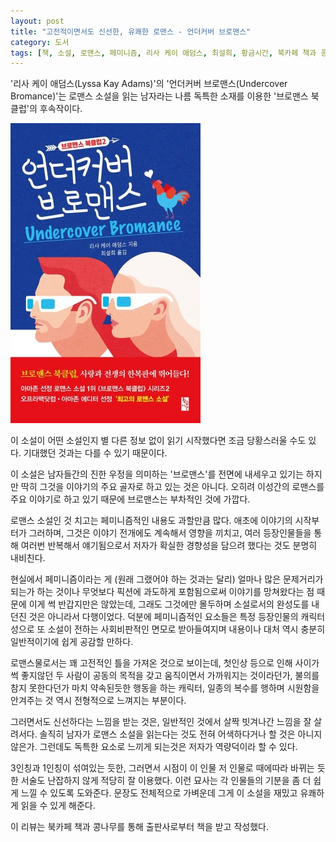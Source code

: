 ```yaml
---
layout: post
title: "고전적이면서도 신선한, 유쾌한 로맨스 - 언더커버 브로맨스"
category: 도서
tags: [책, 소설, 로맨스, 페미니즘, 리사 케이 애덤스, 최설희, 황금시간, 북카페 책과 콩나무, 서평]
---
```


'리사 케이 애덤스(Lyssa Kay Adams)'의
'언더커버 브로맨스(Undercover Bromance)'는
로맨스 소설을 읽는 남자라는 나름 독특한 소재를 이용한 '브로맨스 북클럽'의 후속작이다.

![표지](/images/bromance-book-club-2-undercover-bromance-book-h480.jpg)

이 소설이 어떤 소설인지 별 다른 정보 없이 읽기 시작했다면 조금 당황스러울 수도 있다.
기대했던 것과는 다를 수 있기 때문이다.

이 소설은 남자들간의 진한 우정을 의미하는 '브로맨스'를 전면에 내세우고 있기는 하지만
딱히 그것을 이야기의 주요 골자로 하고 있는 것은 아니다.
오히려 이성간의 로맨스를 주요 이야기로 하고 있기 때문에 브로맨스는 부차적인 것에 가깝다.

로맨스 소설인 것 치고는 페미니즘적인 내용도 과할만큼 많다.
애초에 이야기의 시작부터가 그러하며,
그것은 이야기 전개에도 계속해서 영향을 끼치고,
여러 등장인물들을 통해 여러번 반복해서 얘기됨으로서 저자가 확실한 경향성을 담으려 했다는 것도 분명히 내비친다.

현실에서 페미니즘이라는 게 (원래 그랬어야 하는 것과는 달리) 얼마나 많은 문제거리가 되는가 하는 것이나
무엇보다 픽션에 과도하게 포함됨으로써 이야기를 망쳐왔다는 점 때문에 이게 썩 반갑지만은 않았는데,
그래도 그것에만 몰두하며 소설로서의 완성도를 내던진 것은 아니라서 다행이었다.
덕분에 페미니즘적인 요소들은 특정 등장인물의 캐릭터성으로 또 소설이 전하는 사회비판적인 면모로 받아들여지며
내용이나 대처 역시 충분히 일반적이기에 쉽게 공감할 만하다.

로맨스물로서는 꽤 고전적인 틀을 가져온 것으로 보이는데,
첫인상 등으로 인해 사이가 썩 좋지않던 두 사람이 공동의 목적을 갖고 움직이면서 가까워지는 것이라던가,
불의를 참지 못한다던가 마치 약속된듯한 행동을 하는 캐릭터,
일종의 복수를 행하며 시원함을 안겨주는 것 역시 전형적으로 느껴지는 부분이다.

그러면서도 신선하다는 느낌을 받는 것은,
일반적인 것에서 살짝 빗겨나간 느낌을 잘 살려서다.
솔직히 남자가 로맨스 소설을 읽는다는 것도 전혀 어색하다거나 할 것은 아니지 않은가.
그런데도 독특한 요소로 느끼게 되는것은 저자가 역량덕이라 할 수 있다.

3인칭과 1인칭이 섞여있는 듯한, 그러면서 시점이 이 인물 저 인물로 때에따라 바뀌는 듯한 서술도
난잡하지 않게 적당히 잘 이용했다.
이런 묘사는 각 인물들의 기분을 좀 더 쉽게 느낄 수 있도록 도와준다.
문장도 전체적으로 가벼운데 그게 이 소설을 재밌고 유쾌하게 읽을 수 있게 해준다.



<div class="im im-info">
이 리뷰는 북카페 책과 콩나무를 통해 출판사로부터 책을 받고 작성했다.
</div>
